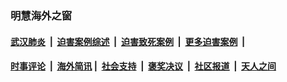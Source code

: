
### 明慧海外之窗

####  [武汉肺炎](indexes/365.md?t=05210600) &nbsp;|&nbsp;  [迫害案例综述](indexes/328.md?t=05210600) &nbsp;|&nbsp; [迫害致死案例](indexes/277.md?t=05210600)  &nbsp;|&nbsp; [更多迫害案例](indexes/81.md?t=05210600)  &nbsp;|&nbsp; 
####  [时事评论](indexes/19.md?t=05210600) &nbsp;|&nbsp; [海外简讯](indexes/245.md?t=05210600)&nbsp;|&nbsp;  [社会支持](indexes/140.md?t=05210600) &nbsp;|&nbsp; [褒奖决议](indexes/282.md?t=05210600) &nbsp;|&nbsp; [社区报道](indexes/91.md?t=05210600)  &nbsp;|&nbsp; [天人之间](indexes/78.md?t=05210600) 

